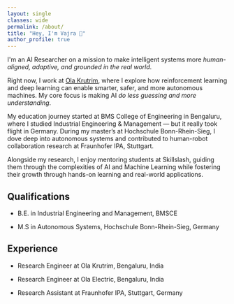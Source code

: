 ```yaml
---
layout: single
classes: wide
permalink: /about/
title: "Hey, I'm Vajra 👋"
author_profile: true
---
```


I'm an AI Researcher on a mission to make intelligent systems more *human-aligned, adaptive, and grounded in the real world*.

Right now, I work at [Ola Krutrim](https://www.olakrutrim.com/), where I explore how reinforcement learning and deep learning can enable smarter, safer, and more autonomous machines. My core focus is making AI *do less guessing and more understanding*.

My education journey started at BMS College of Engineering in Bengaluru, where I studied Industrial Engineering & Management — but it really took flight in Germany. During my master’s at Hochschule Bonn-Rhein-Sieg, I dove deep into autonomous systems and contributed to human-robot collaboration research at Fraunhofer IPA, Stuttgart.

Alongside my research, I enjoy mentoring students at Skillslash, guiding them through the complexities of AI and Machine Learning while fostering their growth through hands-on learning and real-world applications.


## Qualifications 
- B.E. in Industrial Engineering and Management, BMSCE  

- M.S in Autonomous Systems, Hochschule Bonn-Rhein-Sieg, Germany


## Experience 
 - Research Engineer at Ola Krutrim, Bengaluru, India
    
 - Research Engineer at Ola Electric, Bengaluru, India

 - Research Assistant at Fraunhofer IPA, Stuttgart, Germany


